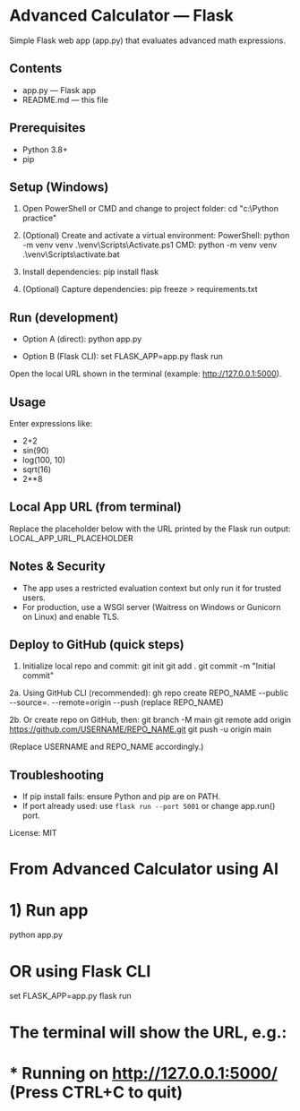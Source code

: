 # Advanced Calculator — Flask

Simple Flask web app (app.py) that evaluates advanced math expressions.

## Contents
- app.py — Flask app
- README.md — this file

## Prerequisites
- Python 3.8+
- pip

## Setup (Windows)
1. Open PowerShell or CMD and change to project folder:
   cd "c:\Python practice"

2. (Optional) Create and activate a virtual environment:
   PowerShell:
     python -m venv venv
     .\venv\Scripts\Activate.ps1
   CMD:
     python -m venv venv
     .\venv\Scripts\activate.bat

3. Install dependencies:
   pip install flask

4. (Optional) Capture dependencies:
   pip freeze > requirements.txt

## Run (development)
- Option A (direct):
  python app.py

- Option B (Flask CLI):
  set FLASK_APP=app.py
  flask run

Open the local URL shown in the terminal (example: http://127.0.0.1:5000).

## Usage
Enter expressions like:
- 2+2
- sin(90)
- log(100, 10)
- sqrt(16)
- 2**8

## Local App URL (from terminal)
Replace the placeholder below with the URL printed by the Flask run output:
LOCAL_APP_URL_PLACEHOLDER

## Notes & Security
- The app uses a restricted evaluation context but only run it for trusted users.
- For production, use a WSGI server (Waitress on Windows or Gunicorn on Linux) and enable TLS.

## Deploy to GitHub (quick steps)
1. Initialize local repo and commit:
   git init
   git add .
   git commit -m "Initial commit"

2a. Using GitHub CLI (recommended):
   gh repo create REPO_NAME --public --source=. --remote=origin --push
   (replace REPO_NAME)

2b. Or create repo on GitHub, then:
   git branch -M main
   git remote add origin https://github.com/USERNAME/REPO_NAME.git
   git push -u origin main

(Replace USERNAME and REPO_NAME accordingly.)

## Troubleshooting
- If pip install fails: ensure Python and pip are on PATH.
- If port already used: use `flask run --port 5001` or change app.run() port.

License: MIT
# From Advanced Calculator using AI
# 1) Run app
python app.py
# OR using Flask CLI
set FLASK_APP=app.py
flask run

# The terminal will show the URL, e.g.:
#  * Running on http://127.0.0.1:5000/ (Press CTRL+C to quit)
